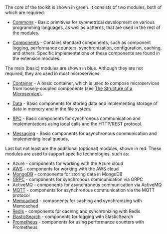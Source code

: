 The core of the toolkit is shown in green. It consists of two modules, both of which are required:

- [Commons](../../../golang/commons) - Basic primitives for symmetrical development on various programming languages, as well as patterns, that are used in the rest of the modules.

- [Components](../../../golang/components) - Contains standard components, such as component logging, performance counters, synchronization, configuration, caching, and others. Specific implementations of these components are found in the extension modules.

The main (basic) modules are shown in blue. Although they are not required, they are used in most microservices:

- [Container](../../../golang/container) - A basic container, which is used to compose microservices from loosely-coupled components (see [The Structure of a Microservice](../microservice_structure)).

- [Data](../../../golang/data) - Basic components for storing data and implementing storage of data in memory and in the file system.

- [RPC](../../../golang/rpc) - Basic components for synchronous communication and implementations using local calls and the HTTP/REST protocol.

- [Messaging](../../../golang/messaging) - Basic components for asynchronous communication and implementing local queues.

Last but not least are the additional (optional) modules, shown in red. These modules are used to support specific technologies, such as:

- Azure - components for working with the Azure cloud
- [AWS](../../../golang/aws) - components for working with the AWS cloud
- [MongoDB](../../../golang/mongodb) - components for storing data in MongoDB
- [GRPC](../../../golang/grpc) - components for synchronous communication via GRPC
- ActiveMQ - components for asynchronous communication via ActiveMQ
- [MQTT](../../../golang/mqtt) - components for asynchronous communication via the MQTT protocol
- [Memcached](../../../golang/memcached) - components for caching and synchronizing with Memcached
- [Redis](../../../golang/redis) - components for caching and synchronizing with Redis
- [ElasticSearch](../../../golang/elasticsearch) - components for logging with ElasticSearch
- [Prometheus](../../../golang/prometheus) - components for using performance counters with Prometheus
